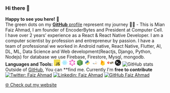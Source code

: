 ### Hi there 👋

**Happy to see you here!** :star_struck: <br> The green dots on my [**GitHub** profile](https://github.com/faizahmaddae) represent my journey :running_man: - This is Mian Faiz Ahmad, I am founder of EncoderBytes and President at Computer Cell. I have over 2 years’ experience as a React & React Native Developer. I am a computer scientist by profession and entrepreneur by passion. I have a team of professional we worked in Android native, React Native, Flutter, AI, DL, ML, Data Science and Web development(Reactjs, Django, Python, Nodejs) for database we use Firebase, Firestore, Mysql, mongodb.
<br>
**Languages and Tools:**
<code><img height="20" src="https://raw.githubusercontent.com/github/explore/80688e429a7d4ef2fca1e82350fe8e3517d3494d/topics/javascript/javascript.png"></code>
<code><img height="20" src="https://raw.githubusercontent.com/github/explore/80688e429a7d4ef2fca1e82350fe8e3517d3494d/topics/react/react.png"></code>
<code><img height="20" src="https://raw.githubusercontent.com/github/explore/5c058a388828bb5fde0bcafd4bc867b5bb3f26f3/topics/graphql/graphql.png"></code>
<code><img height="20" src="https://raw.githubusercontent.com/github/explore/80688e429a7d4ef2fca1e82350fe8e3517d3494d/topics/nodejs/nodejs.png"></code>
<code><img height="20" src="https://raw.githubusercontent.com/github/explore/80688e429a7d4ef2fca1e82350fe8e3517d3494d/topics/python/python.png"></code>
<code><img height="20" src="https://raw.githubusercontent.com/github/explore/80688e429a7d4ef2fca1e82350fe8e3517d3494d/topics/mysql/mysql.png"></code>
<code><img height="20" src="https://raw.githubusercontent.com/github/explore/80688e429a7d4ef2fca1e82350fe8e3517d3494d/topics/firebase/firebase.png"></code>
<code><img height="20" src="https://raw.githubusercontent.com/github/explore/80688e429a7d4ef2fca1e82350fe8e3517d3494d/topics/git/git.png"></code>
<code><img height="20" src="https://raw.githubusercontent.com/github/explore/80688e429a7d4ef2fca1e82350fe8e3517d3494d/topics/terminal/terminal.png"></code>
![GitHub stats](https://github-readme-stats.vercel.app/api?username=faizahmaddae&show_icons=true&count_private=true)
<br>
Outside of [GitHub](https://github.com/faizahmaddae/), You can **find me. Currently I'm **free to contribute**
[![Twitter: Faiz Ahmad](https://img.shields.io/twitter/follow/faizdae?style=social)](https://twitter.com/faizdae)
[![Linkedin: Faiz Ahmad](https://img.shields.io/badge/-faizahmaddae-blue?style=flat-square&logo=Linkedin&logoColor=white&link=https://www.linkedin.com/in/faiz-ahmad-dae-17b74a174/)](https://www.linkedin.com/in/faiz-ahmad-dae-17b74a174/)
[![GitHub Faiz Ahmad](https://img.shields.io/github/followers/faizahmaddae?label=follow&style=social)](https://github.com/faizahmaddae)
<p><a href="https://appjow.com">🌐 Check out my website</a></p>
